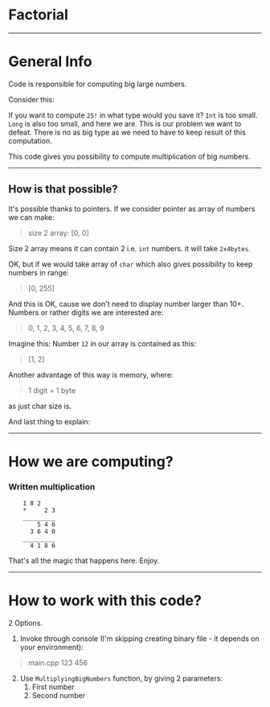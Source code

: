 # Factorial

---------------------

# General Info

Code is responsible for computing big large numbers.

Consider this:

If you want to compute `25!` in what type would you save it?
`Int` is too small. `Long` is also too small, and here we are. This is our problem we want to defeat. There is no as big type as we need to have to keep result of this computation.

This code gives you possibility to compute multiplication of big numbers.

---------------------
## How is that possible?

It's possible thanks to pointers. If we consider pointer as array of numbers we can make:
> size 2 array: [0, 0]

Size 2 array means it can contain 2 i.e. `int` numbers. it will take `2x4bytes`.

OK, but if we would take array of `char` which also gives possibility to keep numbers in range:
>[0, 255]

And this is OK, cause we don't need to display number larger than 10+. Numbers or rather digits we are interested are:
> 0, 1, 2, 3, 4, 5, 6, 7, 8, 9

Imagine this:
Number `12` in our array is contained as this:

> [1, 2]

Another advantage of this way is memory, where:
> 1 digit = 1 byte

as just char size is.

And last thing to explain:

---------------------
# How we are computing?

### Written multiplication
 
```
 	1 8 2
    *     2 3
    _________
    	5 4 6
      3 6 4 0
    _________
      4 1 8 6

```

That's all the magic that happens here. Enjoy. 

---------------------
# How to work with this code?

2 Options.

1. Invoke through console (I'm skipping creating binary file - it depends on your environment):
> main.cpp 123 456
2. Use `MultiplyingBigNumbers` function, by giving 2 parameters:
   1. First number 
   2. Second number